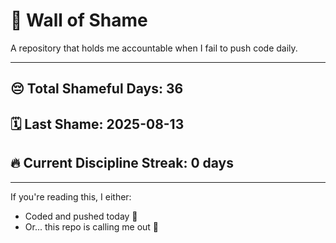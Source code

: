 # 🧱 Wall of Shame

A repository that holds me accountable when I fail to push code daily.

---

## 😔 Total Shameful Days: **36**
## 🗓️ Last Shame: **2025-08-13**
## 🔥 Current Discipline Streak: **0 days**

---

If you're reading this, I either:
- Coded and pushed today 💪
- Or... this repo is calling me out 😤

